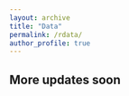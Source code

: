 ```yaml
---
layout: archive
title: "Data"
permalink: /rdata/
author_profile: true
---
```


More updates soon
------
